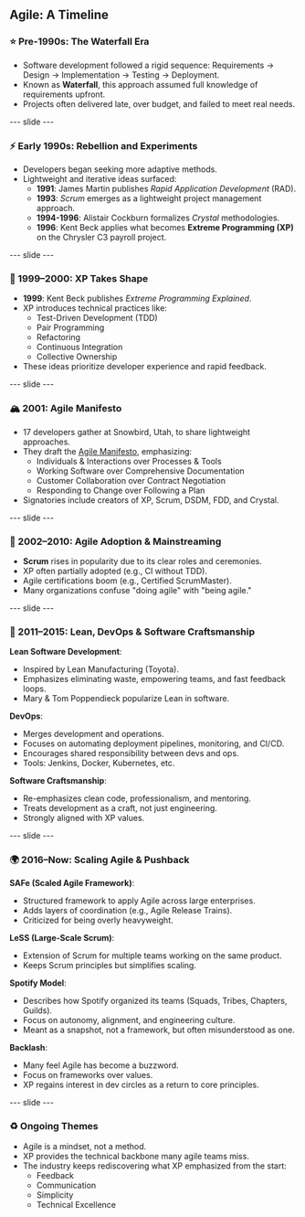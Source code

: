 ## Agile: A Timeline

### ⭐ Pre-1990s: The Waterfall Era
- Software development followed a rigid sequence: Requirements → Design → Implementation → Testing → Deployment.
- Known as **Waterfall**, this approach assumed full knowledge of requirements upfront.
- Projects often delivered late, over budget, and failed to meet real needs.

--- slide ---

### ⚡ Early 1990s: Rebellion and Experiments
- Developers began seeking more adaptive methods.
- Lightweight and iterative ideas surfaced:
  - **1991**: James Martin publishes *Rapid Application Development* (RAD).
  - **1993**: *Scrum* emerges as a lightweight project management approach.
  - **1994-1996**: Alistair Cockburn formalizes *Crystal* methodologies.
  - **1996**: Kent Beck applies what becomes **Extreme Programming (XP)** on the Chrysler C3 payroll project.

--- slide ---

### 📘 1999–2000: XP Takes Shape
- **1999**: Kent Beck publishes *Extreme Programming Explained*.
- XP introduces technical practices like:
  - Test-Driven Development (TDD)
  - Pair Programming
  - Refactoring
  - Continuous Integration
  - Collective Ownership
- These ideas prioritize developer experience and rapid feedback.

--- slide ---

### 🏔️ 2001: Agile Manifesto
- 17 developers gather at Snowbird, Utah, to share lightweight approaches.
- They draft the [Agile Manifesto](https://agilemanifesto.org), emphasizing:
  - Individuals & Interactions over Processes & Tools
  - Working Software over Comprehensive Documentation
  - Customer Collaboration over Contract Negotiation
  - Responding to Change over Following a Plan
- Signatories include creators of XP, Scrum, DSDM, FDD, and Crystal.

--- slide ---

### 🚀 2002–2010: Agile Adoption & Mainstreaming
- **Scrum** rises in popularity due to its clear roles and ceremonies.
- XP often partially adopted (e.g., CI without TDD).
- Agile certifications boom (e.g., Certified ScrumMaster).
- Many organizations confuse "doing agile" with "being agile."

--- slide ---

### 🧪 2011–2015: Lean, DevOps & Software Craftsmanship

**Lean Software Development**:
- Inspired by Lean Manufacturing (Toyota).
- Emphasizes eliminating waste, empowering teams, and fast feedback loops.
- Mary & Tom Poppendieck popularize Lean in software.

**DevOps**:
- Merges development and operations.
- Focuses on automating deployment pipelines, monitoring, and CI/CD.
- Encourages shared responsibility between devs and ops.
- Tools: Jenkins, Docker, Kubernetes, etc.

**Software Craftsmanship**:
- Re-emphasizes clean code, professionalism, and mentoring.
- Treats development as a craft, not just engineering.
- Strongly aligned with XP values.

--- slide ---

### 🌍 2016–Now: Scaling Agile & Pushback

**SAFe (Scaled Agile Framework)**:
- Structured framework to apply Agile across large enterprises.
- Adds layers of coordination (e.g., Agile Release Trains).
- Criticized for being overly heavyweight.

**LeSS (Large-Scale Scrum)**:
- Extension of Scrum for multiple teams working on the same product.
- Keeps Scrum principles but simplifies scaling.

**Spotify Model**:
- Describes how Spotify organized its teams (Squads, Tribes, Chapters, Guilds).
- Focus on autonomy, alignment, and engineering culture.
- Meant as a snapshot, not a framework, but often misunderstood as one.

**Backlash**:
- Many feel Agile has become a buzzword.
- Focus on frameworks over values.
- XP regains interest in dev circles as a return to core principles.

--- slide ---

### ♻ Ongoing Themes
- Agile is a mindset, not a method.
- XP provides the technical backbone many agile teams miss.
- The industry keeps rediscovering what XP emphasized from the start:
  - Feedback
  - Communication
  - Simplicity
  - Technical Excellence

